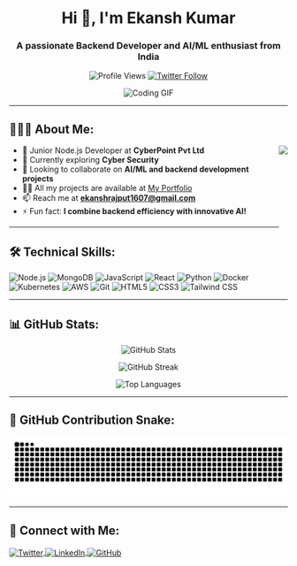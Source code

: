 <h1 align="center">Hi 👋, I'm Ekansh Kumar</h1>
<h3 align="center">A passionate Backend Developer and AI/ML enthusiast from India</h3>

<p align="center">
  <img src="https://komarev.com/ghpvc/?username=regression1607&label=Profile%20views&color=0e75b6&style=flat" alt="Profile Views" />
  <a href="https://twitter.com/ekanshrajput16" target="_blank">
    <img src="https://img.shields.io/twitter/follow/ekanshrajput16?logo=twitter&style=for-the-badge" alt="Twitter Follow" />
  </a>
</p>

<div align="center">
  <img src="https://media.giphy.com/media/v1.Y2lkPTc5MGI3NjExd204MDl1anljdDJyZTFpamJtbmtxc2pkMDZmYjBlMm5ocXhoYWJsNCZlcD12MV9pbnRlcm5hbF9naWZfYnlfaWQmY3Q9Zw/QHE5gWI0QjqF2/giphy.gif" alt="Coding GIF" width="400" />
</div>

---

## 👨🏻‍💻 About Me:

<img src="./thoughtworks-gif_dribbble.gif" height="250px" align="right" />

- 🔭 Junior Node.js Developer at **CyberPoint Pvt Ltd**  
- 🌱 Currently exploring **Cyber Security**  
- 👯 Looking to collaborate on **AI/ML and backend development projects**  
- 👨‍💻 All my projects are available at [My Portfolio](https://ekanshrajput.netlify.app/)  
- 📫 Reach me at **ekanshrajput1607@gmail.com**  
- ⚡ Fun fact: **I combine backend efficiency with innovative AI!**

---

## 🛠️ Technical Skills:

<p align="left">
  <img alt="Node.js" src="https://img.shields.io/badge/Node.js-43853d?style=for-the-badge&logo=node.js&logoColor=white" height="25px" />
  <img alt="MongoDB" src="https://img.shields.io/badge/MongoDB-4EA94B?style=for-the-badge&logo=mongodb&logoColor=white" height="25px" />
  <img alt="JavaScript" src="https://img.shields.io/badge/JavaScript-F7DF1E?style=for-the-badge&logo=javascript&logoColor=black" height="25px" />
  <img alt="React" src="https://img.shields.io/badge/React-20232A?style=for-the-badge&logo=react&logoColor=61DAFB" height="25px" />
  <img alt="Python" src="https://img.shields.io/badge/Python-14354C?style=for-the-badge&logo=python&logoColor=white" height="25px" />
  <img alt="Docker" src="https://img.shields.io/badge/Docker-2496ED?style=for-the-badge&logo=docker&logoColor=white" height="25px" />
  <img alt="Kubernetes" src="https://img.shields.io/badge/Kubernetes-326CE5?style=for-the-badge&logo=kubernetes&logoColor=white" height="25px" />
  <img alt="AWS" src="https://img.shields.io/badge/AWS-232F3E?style=for-the-badge&logo=amazon-aws&logoColor=white" height="25px" />
  <img alt="Git" src="https://img.shields.io/badge/Git-F05032?style=for-the-badge&logo=git&logoColor=white" height="25px" />
  <img alt="HTML5" src="https://img.shields.io/badge/HTML5-E34F26?style=for-the-badge&logo=html5&logoColor=white" height="25px" />
  <img alt="CSS3" src="https://img.shields.io/badge/CSS3-1572B6?style=for-the-badge&logo=css3&logoColor=white" height="25px" />
  <img alt="Tailwind CSS" src="https://img.shields.io/badge/Tailwind_CSS-38B2AC?style=for-the-badge&logo=tailwind-css&logoColor=white" height="25px" />
</p>

---

## 📊 GitHub Stats:

<p align="center">
  <img src="https://github-readme-stats.vercel.app/api?username=regression1607&show_icons=true&locale=en" alt="GitHub Stats" />
</p>
<p align="center">
  <img src="https://github-readme-streak-stats.herokuapp.com/?user=regression1607" alt="GitHub Streak" />
</p>
<p align="center">
  <img src="https://github-readme-stats.vercel.app/api/top-langs?username=regression1607&show_icons=true&locale=en&layout=compact" alt="Top Languages" />
</p>

---

## 🐍 GitHub Contribution Snake:

<div align="center">
  <img src="https://github.com/regression1607/regression1607/blob/output/snake.svg" alt="GitHub Snake Animation" />
</div>

---

## 🔗 Connect with Me:

<p align="left">
  <a href="https://twitter.com/ekanshrajput16" target="blank">
    <img align="center" src="https://raw.githubusercontent.com/rahuldkjain/github-profile-readme-generator/master/src/images/icons/Social/twitter.svg" alt="Twitter" height="30" width="40" />
  </a>
  <a href="https://linkedin.com/in/ekanshrajput" target="blank">
    <img align="center" src="https://raw.githubusercontent.com/rahuldkjain/github-profile-readme-generator/master/src/images/icons/Social/linked-in-alt.svg" alt="LinkedIn" height="30" width="40" />
  </a>
  <a href="https://github.com/regression1607" target="blank">
    <img align="center" src="https://raw.githubusercontent.com/rahuldkjain/github-profile-readme-generator/master/src/images/icons/Social/github.svg" alt="GitHub" height="30" width="40" />
  </a>
</p>
